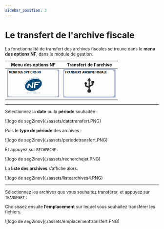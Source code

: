 ```yaml
---
sidebar_position: 3
---
```


# Le transfert de l'archive fiscale

La fonctionnalité de transfert des archives fiscales se trouve dans le **menu des options NF**, dans le module de gestion. 

| Menu des options NF | Transfert de l'archive |
|:----------------------:|:----------------:|
| ![illustration aspect test](./assets/menunf.PNG) | ![illustration aspect test](./assets/touchetransfert.PNG) |

---------------------------------

Sélectionnez la **date** ou la **période** souhaitée : 

<div className="contenaireImg">
    ![logo de seg2inov](./assets/datetransfert.PNG)
    </div>

Puis le **type de période** des archives : 

<div className="contenaireImg">
    ![logo de seg2inov](./assets/periodetransfert.PNG)
    </div>

Et appuyez sur ```RECHERCHE``` : 

<div className="contenaireImg">
    ![logo de seg2inov](./assets/recherchejet.PNG)
    </div>

La **liste des archives** s’affiche alors. 

<div className="contenaireImg">
    ![logo de seg2inov](./assets/listearchives4.PNG)
    </div>

--------------------------------------

Sélectionnez les archives que vous souhaitez transférer, et appuyez sur ```TRANSFERT``` : 

Choisissez ensuite **l’emplacement** sur lequel vous souhaitez transférer les fichiers. 

<div className="contenaireImg">
    ![logo de seg2inov](./assets/emplacementtransfert.PNG)
    </div>